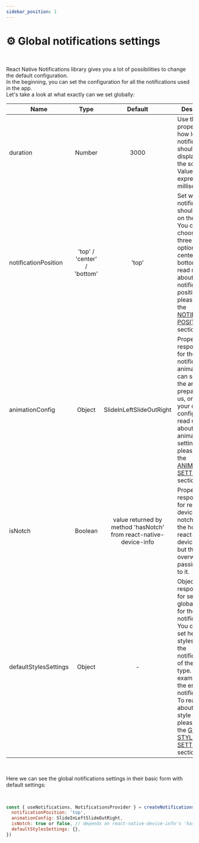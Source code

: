 ```yaml
---
sidebar_position: 1
---
```


# ⚙️ Global notifications settings
<br/>

React Native Notifications library gives you a lot of possibilities to change the default configuration. <br/>
In the beginning, you can set the configuration for all the notifications used in the app. <br/>
Let's take a look at what exactly can we set globally:


| Name                                | Type                        | Default                  | Description                                                                                                                                                            |
| ----------------------------------- | :-------------------------: | :----------------------: | ---------------------------------------------------------------------------------------------------------------------------------------------------------------------- |
| duration                            | Number                      | 3000                     | Use this property to set how long the notifications should be displayed on the screen. Value expressed in milliseconds
| notificationPosition                | 'top' / 'center' / 'bottom' | 'top'                    | Set where the notifications should appear on the screen. You can choose one of three default options: top / center / bottom. To read more about the notification position please go to the [NOTIFICATION POSITION](../default-variants-config/position) section.
| animationConfig                     | Object                      | SlideInLeftSlideOutRight | Property responsible for the notification animation. You can set one of the animations prepared by us, or make your own config. To read more about the animation settings please go to the [ANIMATIONS SETTINGS](../animations/changing-transitions) section.
| isNotch                             | Boolean                     | value returned by method 'hasNotch' from react-native-device-info | Property responsible for read if the device has notch. Under the hood uses react-native-device-info, but this can by overwritten by passing value to it.
| defaultStylesSettings               | Object                      | -                        | Object responsible for setting global styles for the notifications. You can also set here styles, for all the notifications of the specific type. For example for the error notifications. To read more about global style settings please go to the [GLOBAL STYLES SETTINGS](../default-variants-config/global-config) section.

<br/>

Here we can see the global notifications settings in their basic form with default settings: <br/>

<br/>

```jsx
const { useNotifications, NotificationsProvider } = createNotifications({
  notificationPosition: 'top',
  animationConfig: SlideInLeftSlideOutRight,
  isNotch: true or false, // depends on react-native-device-info's 'hasNotch' returned value
  defaultStylesSettings: {},
})
```
